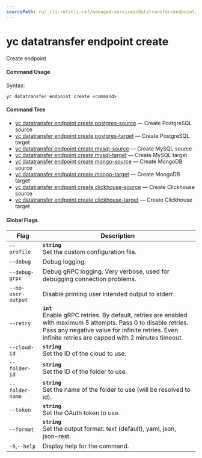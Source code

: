 ```yaml
---
sourcePath: ru/_cli-ref/cli-ref/managed-services/datatransfer/endpoint/create/index.md
---
```

# yc datatransfer endpoint create

Create endpoint

#### Command Usage

Syntax: 

`yc datatransfer endpoint create <command>`

#### Command Tree

- [yc datatransfer endpoint create postgres-source](postgres-source.md) — Create PostgreSQL source
- [yc datatransfer endpoint create postgres-target](postgres-target.md) — Create PostgreSQL target
- [yc datatransfer endpoint create mysql-source](mysql-source.md) — Create MySQL source
- [yc datatransfer endpoint create mysql-target](mysql-target.md) — Create MySQL target
- [yc datatransfer endpoint create mongo-source](mongo-source.md) — Create MongoDB source
- [yc datatransfer endpoint create mongo-target](mongo-target.md) — Create MongoDB target
- [yc datatransfer endpoint create clickhouse-source](clickhouse-source.md) — Create Clickhouse source
- [yc datatransfer endpoint create clickhouse-target](clickhouse-target.md) — Create Clickhouse target

#### Global Flags

| Flag | Description |
|----|----|
|`--profile`|<b>`string`</b><br/>Set the custom configuration file.|
|`--debug`|Debug logging.|
|`--debug-grpc`|Debug gRPC logging. Very verbose, used for debugging connection problems.|
|`--no-user-output`|Disable printing user intended output to stderr.|
|`--retry`|<b>`int`</b><br/>Enable gRPC retries. By default, retries are enabled with maximum 5 attempts. Pass 0 to disable retries. Pass any negative value for infinite retries. Even infinite retries are capped with 2 minutes timeout.|
|`--cloud-id`|<b>`string`</b><br/>Set the ID of the cloud to use.|
|`--folder-id`|<b>`string`</b><br/>Set the ID of the folder to use.|
|`--folder-name`|<b>`string`</b><br/>Set the name of the folder to use (will be resolved to id).|
|`--token`|<b>`string`</b><br/>Set the OAuth token to use.|
|`--format`|<b>`string`</b><br/>Set the output format: text (default), yaml, json, json-rest.|
|`-h`,`--help`|Display help for the command.|
